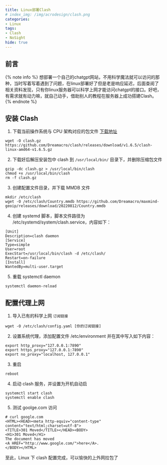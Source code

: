 ```yaml
---
title: Linux部署Clash
# index_img: /img/acrodesign/clash.png
categories:
- Linux
tags:
- Clash
- NoSight
hide: true
---
```


## 前言
{% note info %}
想部署一个自己的chatgpt网站，不用科学魔法就可以访问的那种，当时写着写着遇到了问题，在linux部署好了但是老是响应延迟，后面查阅了相关资料发现，只有你linux服务器可以科学上网才能访问chatgpt的接口。好吧，有需求就有动力嘛，就自己动手，借助别人的教程在服务器上成功搭建Clash。
{% endnote %}

## 安装 Clash
1. 下载当前操作系统与 CPU 架构对应的包文件 [下载地址](https://github.com/Dreamacro/clash)
```
wget -O clash.gz https://github.com/Dreamacro/clash/releases/download/v1.6.5/clash-linux-amd64-v1.6.5.gz
```

2. 下载好后解压安装包中 clash 到 `/usr/local/bin/` 目录下，并删除压缩包文件
```ebnf
gzip -dc clash.gz > /usr/local/bin/clash
chmod +x /usr/local/bin/clash
rm -f clash.gz
```

3. 创建配置文件目录，并下载 MMDB 文件
```ebnf
mkdir /etc/clash
wget -O /etc/clash/Country.mmdb https://github.com/Dreamacro/maxmind-geoip/releases/download/20220812/Country.mmdb
```

4. 创建 systemd 脚本，脚本文件路径为 /etc/systemd/system/clash.service，内容如下：
```linux
[Unit]
Description=clash daemon
[Service]
Type=simple
User=root
ExecStart=/usr/local/bin/clash -d /etc/clash/
Restart=on-failure
[Install]
WantedBy=multi-user.target
```

5. 重载 systemctl daemon
```
systemctl daemon-reload
```

## 配置代理上网

1. 导入已有的科学上网 `订阅链接`

```
wget -O /etc/clash/config.yaml [你的订阅链接]
```

2. 设置系统代理，添加配置文件 /etc/environment 并在其中写入如下内容：
```
export http_proxy="127.0.0.1:7890"
export https_proxy="127.0.0.1:7890"
export no_proxy="localhost, 127.0.0.1"
```

3. 重启
```
reboot
```

4. 启动 clash 服务，并设置为开机自动启
```ebnf
systemctl start clash
systemctl enable clash
```

5. 测试 goolge.com 访问
```
# curl google.com
<HTML><HEAD><meta http-equiv="content-type" content="text/html;charset=utf-8">
<TITLE>301 Moved</TITLE></HEAD><BODY>
<H1>301 Moved</H1>
The document has moved
<A HREF="http://www.google.com/">here</A>.
</BODY></HTML>
```

至此，Linux 下 clash 配置完成，可以愉快的上外网拉包了

